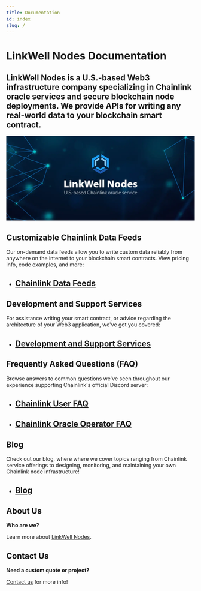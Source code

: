 ```yaml
---
title: Documentation
id: index
slug: /
---
```


# LinkWell Nodes Documentation

<h2 class='lw-subtitle'><lw-emphasis>LinkWell Nodes is a U.S.-based Web3 infrastructure company</lw-emphasis> specializing in Chainlink oracle services and secure blockchain node deployments. We provide APIs for writing any real-world data to your blockchain smart contract.</h2>

![LinkWell Nodes - U.S.-based Chainlink oracle](/img/lw-banner_1080x485_Docs-Home.webp "LinkWell Nodes - U.S.-based Chainlink oracle")

## Customizable Chainlink Data Feeds

Our on-demand data feeds allow you to write custom data reliably from anywhere on the internet to your blockchain smart contracts. View pricing info, code examples, and more:

<!--
<button onClick={()=>window.location.href='/services/direct-request-jobs/Jobs-and-Pricing'} type="button" className="blueButton">Chainlink Data Feeds</button>
-->

- ## [Chainlink Data Feeds](/services/direct-request-jobs/Jobs-and-Pricing)

## Development and Support Services

For assistance writing your smart contract, or advice regarding the architecture of your Web3 application, we've got you covered:

- ## [Development and Support Services](/services/Development-Services)

## Frequently Asked Questions (FAQ)

Browse answers to common questions we've seen throughout our experience supporting Chainlink's official Discord server:

- ## [Chainlink User FAQ](/knowledgebase/faq/Chainlink-Users)
- ## [Chainlink Oracle Operator FAQ](/knowledgebase/faq/Chainlink-Operators)

## Blog

Check out our blog, where where we cover topics ranging from Chainlink service offerings to designing, monitoring, and maintaining your own Chainlink node infrastructure!

- ## [Blog](/blog) 

## About Us

**Who are we?** 

Learn more about [LinkWell Nodes](/about).

## Contact Us

**Need a custom quote or project?** 

[Contact us](https://linkwellnodes.io/#contact-us) for more info!